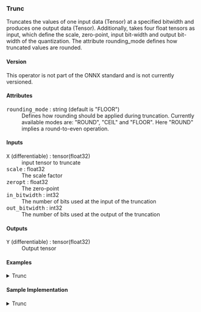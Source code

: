 ### <a name="Trunc"></a><a name="abs">**Trunc**</a>

Truncates the values of one input data (Tensor<T>) at a specified bitwidth and produces one output data (Tensor<T>).
Additionally, takes four float tensors as input, which define the scale, zero-point, input bit-width and output bit-width of the quantization.
The attribute rounding_mode defines how truncated values are rounded.

#### Version

This operator is not part of the ONNX standard and is not currently versioned.

#### Attributes

<dl>
<dt><tt>rounding_mode</tt> : string (default is "FLOOR")</dt>
<dd>Defines how rounding should be applied during truncation. Currently available modes are: "ROUND", "CEIL" and "FLOOR". Here "ROUND" implies a round-to-even operation.</dd>
</dl>

#### Inputs

<dl>
<dt><tt>X</tt> (differentiable) : tensor(float32)</dt>
<dd>input tensor to truncate</dd>
<dt><tt>scale</tt> : float32</dt>
<dd>The scale factor</dd>
<dt><tt>zeropt</tt> : float32</dt>
<dd>The zero-point</dd>
<dt><tt>in_bitwidth</tt> : int32</dt>
<dd>The number of bits used at the input of the truncation</dd>
<dt><tt>out_bitwidth</tt> : int32</dt>
<dd>The number of bits used at the output of the truncation</dd>
</dl>


#### Outputs

<dl>
<dt><tt>Y</tt> (differentiable) : tensor(float32)</dt>
<dd>Output tensor</dd>
</dl>


#### Examples
<details>
<summary>Trunc</summary>

```python
from onnx import helper
import numpy as np

# Define node settings and input
x = np.random.randn(100).astype(np.float32)*10.
scale = np.array(1.)
zeropt = np.array(0.)
in_bitwidth = np.array(10)
out_bitwidth = np.array(4)
rounding_mode = "ROUND"

# Create node
node = helper.make_node(
    'Trunc',
    domain='finn.custom_op.general',
    inputs=['x', 'scale', 'zeropt', 'in_bitwidth', 'out_bitwidth'],
    outputs=['y'],
    rounding_mode=rounding_mode,
)

# Execute the same settings with the reference implementation (trunc)
# See the sample implementation for more details on trunc.
output_ref = trunc(inp_tensor, scale, zeropt, in_bitwidth, out_bitwidth, rounding_mode)

# Execute node and compare
expect(node, inputs=[x, scale, zeropt, bitwidth], outputs=[output_ref], name='test_trunc')

```

</details>


#### Sample Implementation

<details>
<summary>Trunc</summary>

```python
# SPDX-License-Identifier: Apache-2.0

from __future__ import absolute_import
from __future__ import division
from __future__ import print_function
from __future__ import unicode_literals

import numpy as np

def trunc(inp_tensor, scale, zeropt, input_bit_width, output_bit_width, rounding_mode):
    # Port of TruncIntQuant class from Brevitas: https://bit.ly/3wzIpTR

    # Scaling
    y = inp_tensor / scale
    y = y + zeropt
    # Rounding
    y = np.round(y)
    # Truncate
    trunc_bit_width = input_bit_width - output_bit_width
    trunc_scale = 2.0 ** trunc_bit_width
    y = y / trunc_scale

    # To int
    rounding_fx = resolve_rounding_mode(rounding_mode)
    y = rounding_fx(y)

    # Rescale
    y = y - zeropt
    y = y * scale

    return y

def resolve_rounding_mode(mode_string):
    """Resolve the rounding mode string of Quant and Trunc ops
    to the corresponding numpy functions."""
    if mode_string == "ROUND":
        return np.round
    elif mode_string == "CEIL":
        return np.ceil
    elif mode_string == "FLOOR":
        return np.floor
    else:
        raise ValueError(f"Could not resolve rounding mode called: {mode_string}")

```

</details>
